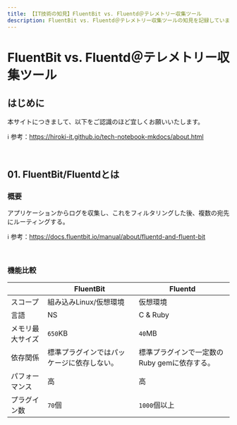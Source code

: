 ```yaml
---
title: 【IT技術の知見】FluentBit vs. Fluentd＠テレメトリー収集ツール
description: FluentBit vs. Fluentd＠テレメトリー収集ツールの知見を記録しています。
---
```


# FluentBit vs. Fluentd＠テレメトリー収集ツール

## はじめに

本サイトにつきまして、以下をご認識のほど宜しくお願いいたします。

ℹ️ 参考：https://hiroki-it.github.io/tech-notebook-mkdocs/about.html

<br>

## 01. FluentBit/Fluentdとは

### 概要

アプリケーションからログを収集し、これをフィルタリングした後、複数の宛先にルーティングする。

ℹ️ 参考：https://docs.fluentbit.io/manual/about/fluentd-and-fluent-bit

<br>

### 機能比較

|                  | FluentBit                                 | Fluentd                                      |
| ---------------- | ----------------------------------------- | -------------------------------------------- |
| スコープ         | 組み込みLinux/仮想環境                     | 仮想環境                                     |
| 言語             | NS                                        | C & Ruby                                     |
| メモリ最大サイズ | ```650```KB                                     | ```40```MB                                         |
| 依存関係         | 標準プラグインではパッケージに依存しない。 | 標準プラグインで一定数のRuby gemに依存する。 |
| パフォーマンス   | 高                                         | 高                                           |
| プラグイン数     | ```70```個                                       | ```1000```個以上                                   |
